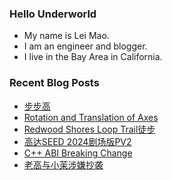 ### Hello Underworld

- My name is Lei Mao.
- I am an engineer and blogger.
- I live in the Bay Area in California.


### Recent Blog Posts

<!-- BLOG-POST-LIST:START -->
- [步步高](https://leimao.github.io/essay/%E6%AD%A5%E6%AD%A5%E9%AB%98/)
- [Rotation and Translation of Axes](https://leimao.github.io/blog/Rotation-Translation-Axes/)
- [Redwood Shores Loop Trail徒步](https://leimao.github.io/life/Redwood-Shores-Loop-Trail/)
- [高达SEED 2024剧场版PV2](https://leimao.github.io/essay/Gundam-SEED-2024%E5%89%A7%E5%9C%BA%E7%89%88-PV2/)
- [C++ ABI Breaking Change](https://leimao.github.io/blog/CPP-ABI-Breaking-Change/)
- [老高与小茉涉嫌抄袭](https://leimao.github.io/essay/%E8%80%81%E9%AB%98%E4%B8%8E%E5%B0%8F%E8%8C%89%E6%B6%89%E5%AB%8C%E6%8A%84%E8%A2%AD/)
<!-- BLOG-POST-LIST:END -->

